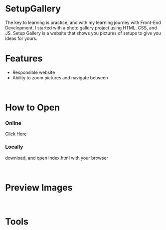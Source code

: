 # SetupGallery
The key to learning is practice, and with my learning journey with Front-End Development, I started with a photo gallery project using HTML, CSS, and JS.
Setup Gallery is a website that shows you pictures of setups to give you ideas for yours.

# Features
- Responsible website
- Ability to zoom pictures and navigate between

<br>

# How to Open
### Online
[Click Here](https://akmofficial.github.io/SetupGallery/)
<br>
### Locally
download, and open index.html with your browser

<br>

# Preview Images

<br>

# Tools
